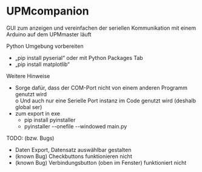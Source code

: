# UPMcompanion
GUI zum anzeigen und vereinfachen der seriellen Kommunikation mit einem Arduino auf dem UPMmaster läuft

Python Umgebung vorbereiten
-	„pip install pyserial“ oder mit Python Packages Tab
-	„pip install matplotlib“


Weitere Hinweise
-	Sorge dafür, dass der COM-Port nicht von einem anderen Programm genutzt wird  
  o	Und auch nur eine Serielle Port instanz im Code genutzt wird (deshalb global ser)
- zum export in exe
  - pip install pyinstaller
  - pyinstaller --onefile --windowed main.py

TODO: (bzw. Bugs)
-	Daten Export, Datensatz auswählbar gestalten
-	(known Bug) Checkbuttons funktionieren nicht
-	(known Bug) Verbindungsbutton (oben im Fenster) funktioniert nicht

